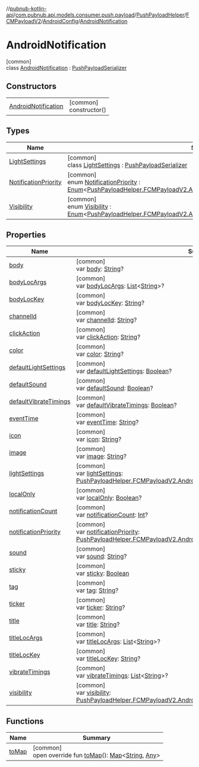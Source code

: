 //[pubnub-kotlin-api](../../../../../../index.md)/[com.pubnub.api.models.consumer.push.payload](../../../../index.md)/[PushPayloadHelper](../../../index.md)/[FCMPayloadV2](../../index.md)/[AndroidConfig](../index.md)/[AndroidNotification](index.md)

# AndroidNotification

[common]\
class [AndroidNotification](index.md) : [PushPayloadSerializer](../../../../-push-payload-serializer/index.md)

## Constructors

| | |
|---|---|
| [AndroidNotification](-android-notification.md) | [common]<br>constructor() |

## Types

| Name | Summary |
|---|---|
| [LightSettings](-light-settings/index.md) | [common]<br>class [LightSettings](-light-settings/index.md) : [PushPayloadSerializer](../../../../-push-payload-serializer/index.md) |
| [NotificationPriority](-notification-priority/index.md) | [common]<br>enum [NotificationPriority](-notification-priority/index.md) : [Enum](https://kotlinlang.org/api/latest/jvm/stdlib/kotlin/-enum/index.html)&lt;[PushPayloadHelper.FCMPayloadV2.AndroidConfig.AndroidNotification.NotificationPriority](-notification-priority/index.md)&gt; |
| [Visibility](-visibility/index.md) | [common]<br>enum [Visibility](-visibility/index.md) : [Enum](https://kotlinlang.org/api/latest/jvm/stdlib/kotlin/-enum/index.html)&lt;[PushPayloadHelper.FCMPayloadV2.AndroidConfig.AndroidNotification.Visibility](-visibility/index.md)&gt; |

## Properties

| Name | Summary |
|---|---|
| [body](body.md) | [common]<br>var [body](body.md): [String](https://kotlinlang.org/api/latest/jvm/stdlib/kotlin/-string/index.html)? |
| [bodyLocArgs](body-loc-args.md) | [common]<br>var [bodyLocArgs](body-loc-args.md): [List](https://kotlinlang.org/api/latest/jvm/stdlib/kotlin.collections/-list/index.html)&lt;[String](https://kotlinlang.org/api/latest/jvm/stdlib/kotlin/-string/index.html)&gt;? |
| [bodyLocKey](body-loc-key.md) | [common]<br>var [bodyLocKey](body-loc-key.md): [String](https://kotlinlang.org/api/latest/jvm/stdlib/kotlin/-string/index.html)? |
| [channelId](channel-id.md) | [common]<br>var [channelId](channel-id.md): [String](https://kotlinlang.org/api/latest/jvm/stdlib/kotlin/-string/index.html)? |
| [clickAction](click-action.md) | [common]<br>var [clickAction](click-action.md): [String](https://kotlinlang.org/api/latest/jvm/stdlib/kotlin/-string/index.html)? |
| [color](color.md) | [common]<br>var [color](color.md): [String](https://kotlinlang.org/api/latest/jvm/stdlib/kotlin/-string/index.html)? |
| [defaultLightSettings](default-light-settings.md) | [common]<br>var [defaultLightSettings](default-light-settings.md): [Boolean](https://kotlinlang.org/api/latest/jvm/stdlib/kotlin/-boolean/index.html)? |
| [defaultSound](default-sound.md) | [common]<br>var [defaultSound](default-sound.md): [Boolean](https://kotlinlang.org/api/latest/jvm/stdlib/kotlin/-boolean/index.html)? |
| [defaultVibrateTimings](default-vibrate-timings.md) | [common]<br>var [defaultVibrateTimings](default-vibrate-timings.md): [Boolean](https://kotlinlang.org/api/latest/jvm/stdlib/kotlin/-boolean/index.html)? |
| [eventTime](event-time.md) | [common]<br>var [eventTime](event-time.md): [String](https://kotlinlang.org/api/latest/jvm/stdlib/kotlin/-string/index.html)? |
| [icon](icon.md) | [common]<br>var [icon](icon.md): [String](https://kotlinlang.org/api/latest/jvm/stdlib/kotlin/-string/index.html)? |
| [image](image.md) | [common]<br>var [image](image.md): [String](https://kotlinlang.org/api/latest/jvm/stdlib/kotlin/-string/index.html)? |
| [lightSettings](light-settings.md) | [common]<br>var [lightSettings](light-settings.md): [PushPayloadHelper.FCMPayloadV2.AndroidConfig.AndroidNotification.LightSettings](-light-settings/index.md)? |
| [localOnly](local-only.md) | [common]<br>var [localOnly](local-only.md): [Boolean](https://kotlinlang.org/api/latest/jvm/stdlib/kotlin/-boolean/index.html)? |
| [notificationCount](notification-count.md) | [common]<br>var [notificationCount](notification-count.md): [Int](https://kotlinlang.org/api/latest/jvm/stdlib/kotlin/-int/index.html)? |
| [notificationPriority](notification-priority.md) | [common]<br>var [notificationPriority](notification-priority.md): [PushPayloadHelper.FCMPayloadV2.AndroidConfig.AndroidNotification.NotificationPriority](-notification-priority/index.md) |
| [sound](sound.md) | [common]<br>var [sound](sound.md): [String](https://kotlinlang.org/api/latest/jvm/stdlib/kotlin/-string/index.html)? |
| [sticky](sticky.md) | [common]<br>var [sticky](sticky.md): [Boolean](https://kotlinlang.org/api/latest/jvm/stdlib/kotlin/-boolean/index.html) |
| [tag](tag.md) | [common]<br>var [tag](tag.md): [String](https://kotlinlang.org/api/latest/jvm/stdlib/kotlin/-string/index.html)? |
| [ticker](ticker.md) | [common]<br>var [ticker](ticker.md): [String](https://kotlinlang.org/api/latest/jvm/stdlib/kotlin/-string/index.html)? |
| [title](title.md) | [common]<br>var [title](title.md): [String](https://kotlinlang.org/api/latest/jvm/stdlib/kotlin/-string/index.html)? |
| [titleLocArgs](title-loc-args.md) | [common]<br>var [titleLocArgs](title-loc-args.md): [List](https://kotlinlang.org/api/latest/jvm/stdlib/kotlin.collections/-list/index.html)&lt;[String](https://kotlinlang.org/api/latest/jvm/stdlib/kotlin/-string/index.html)&gt;? |
| [titleLocKey](title-loc-key.md) | [common]<br>var [titleLocKey](title-loc-key.md): [String](https://kotlinlang.org/api/latest/jvm/stdlib/kotlin/-string/index.html)? |
| [vibrateTimings](vibrate-timings.md) | [common]<br>var [vibrateTimings](vibrate-timings.md): [List](https://kotlinlang.org/api/latest/jvm/stdlib/kotlin.collections/-list/index.html)&lt;[String](https://kotlinlang.org/api/latest/jvm/stdlib/kotlin/-string/index.html)&gt;? |
| [visibility](visibility.md) | [common]<br>var [visibility](visibility.md): [PushPayloadHelper.FCMPayloadV2.AndroidConfig.AndroidNotification.Visibility](-visibility/index.md)? |

## Functions

| Name | Summary |
|---|---|
| [toMap](to-map.md) | [common]<br>open override fun [toMap](to-map.md)(): [Map](https://kotlinlang.org/api/latest/jvm/stdlib/kotlin.collections/-map/index.html)&lt;[String](https://kotlinlang.org/api/latest/jvm/stdlib/kotlin/-string/index.html), [Any](https://kotlinlang.org/api/latest/jvm/stdlib/kotlin/-any/index.html)&gt; |
